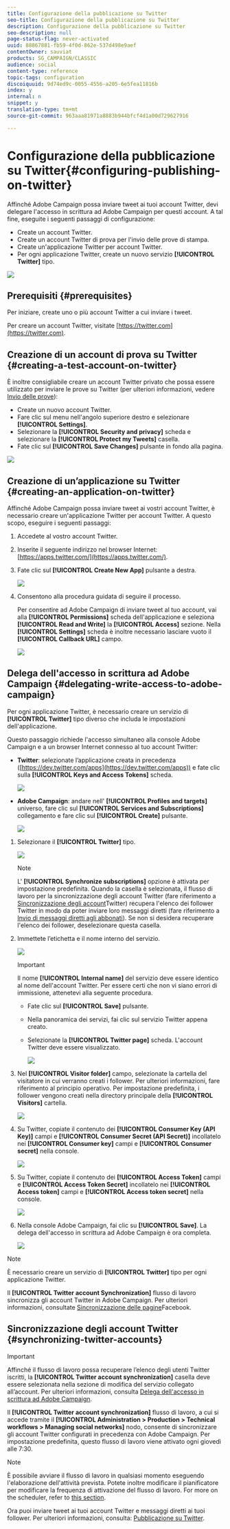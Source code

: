 ```yaml
---
title: Configurazione della pubblicazione su Twitter
seo-title: Configurazione della pubblicazione su Twitter
description: Configurazione della pubblicazione su Twitter
seo-description: null
page-status-flag: never-activated
uuid: 88867881-fb59-4f0d-862e-537d498e9aef
contentOwner: sauviat
products: SG_CAMPAIGN/CLASSIC
audience: social
content-type: reference
topic-tags: configuration
discoiquuid: 9d74ed9c-0055-4556-a205-6e5fea11816b
index: y
internal: n
snippet: y
translation-type: tm+mt
source-git-commit: 963aaa81971a8883b944bfcf4d1a00d729627916

---
```



# Configurazione della pubblicazione su Twitter{#configuring-publishing-on-twitter}

Affinché Adobe Campaign possa inviare tweet ai tuoi account Twitter, devi delegare l&#39;accesso in scrittura ad Adobe Campaign per questi account. A tal fine, eseguite i seguenti passaggi di configurazione:

* Create un account Twitter.
* Create un account Twitter di prova per l&#39;invio delle prove di stampa.
* Create un&#39;applicazione Twitter per account Twitter.
* Per ogni applicazione Twitter, create un nuovo servizio **[!UICONTROL Twitter]** tipo.

![](assets/social_diagram_twitter_service.png)

## Prerequisiti {#prerequisites}

Per iniziare, create uno o più account Twitter a cui inviare i tweet.

Per creare un account Twitter, visitate [https://twitter.com](https://twitter.com).

## Creazione di un account di prova su Twitter {#creating-a-test-account-on-twitter}

È inoltre consigliabile creare un account Twitter privato che possa essere utilizzato per inviare le prove su Twitter (per ulteriori informazioni, vedere [Invio delle prove](../../social/using/publishing-on-twitter.md#sending-the-proof)):

* Create un nuovo account Twitter.
* Fare clic sul menu nell&#39;angolo superiore destro e selezionare **[!UICONTROL Settings]**.
* Selezionare la **[!UICONTROL Security and privacy]** scheda e selezionare la **[!UICONTROL Protect my Tweets]** casella.
* Fate clic sul **[!UICONTROL Save Changes]** pulsante in fondo alla pagina.

![](assets/social_twitter_test_page.png)

## Creazione di un’applicazione su Twitter {#creating-an-application-on-twitter}

Affinché Adobe Campaign possa inviare tweet ai vostri account Twitter, è necessario creare un&#39;applicazione Twitter per account Twitter. A questo scopo, eseguire i seguenti passaggi:

1. Accedete al vostro account Twitter.
1. Inserite il seguente indirizzo nel browser Internet: [https://apps.twitter.com/](https://apps.twitter.com/).
1. Fate clic sul **[!UICONTROL Create New App]** pulsante a destra.

   ![](assets/social_create_twitter_app_001.png)

1. Consentono alla procedura guidata di seguire il processo.

   Per consentire ad Adobe Campaign di inviare tweet al tuo account, vai alla **[!UICONTROL Permissions]** scheda dell&#39;applicazione e seleziona **[!UICONTROL Read and Write]** la **[!UICONTROL Access]** sezione. Nella **[!UICONTROL Settings]** scheda è inoltre necessario lasciare vuoto il **[!UICONTROL Callback URL]** campo.

   ![](assets/social_create_twitter_app_002.png)

## Delega dell&#39;accesso in scrittura ad Adobe Campaign {#delegating-write-access-to-adobe-campaign}

Per ogni applicazione Twitter, è necessario creare un servizio di **[!UICONTROL Twitter]** tipo diverso che includa le impostazioni dell&#39;applicazione.

Questo passaggio richiede l&#39;accesso simultaneo alla console Adobe Campaign e a un browser Internet connesso al tuo account Twitter:

* **Twitter**: selezionate l’applicazione creata in precedenza ([https://dev.twitter.com/apps](https://dev.twitter.com/apps)) e fate clic sulla **[!UICONTROL Keys and Access Tokens]** scheda.

   ![](assets/social_twitter_service_002.png)

* **Adobe Campaign**: andare nell&#39; **[!UICONTROL Profiles and targets]** universo, fare clic sul **[!UICONTROL Services and Subscriptions]** collegamento e fare clic sul **[!UICONTROL Create]** pulsante.

   ![](assets/social_twitter_service_007.png)

1. Selezionare il **[!UICONTROL Twitter]** tipo.

   ![](assets/social_twitter_service_008.png)

   >[!NOTE]
   >
   >L&#39; **[!UICONTROL Synchronize subscriptions]** opzione è attivata per impostazione predefinita. Quando la casella è selezionata, il flusso di lavoro per la sincronizzazione degli account Twitter (fare riferimento a [Sincronizzazione degli account](#synchronizing-twitter-accounts)Twitter) recupera l&#39;elenco dei follower Twitter in modo da poter inviare loro messaggi diretti (fare riferimento a [Invio di messaggi diretti agli abbonati](../../social/using/publishing-on-twitter.md#sending-direct-messages-to-subscribers)). Se non si desidera recuperare l&#39;elenco dei follower, deselezionare questa casella.

1. Immettete l’etichetta e il nome interno del servizio.

   ![](assets/social_twitter_service_009.png)

   >[!IMPORTANT]
   >
   >Il nome **[!UICONTROL Internal name]** del servizio deve essere identico al nome dell&#39;account Twitter. Per essere certi che non vi siano errori di immissione, attenetevi alla seguente procedura.

   * Fate clic sul **[!UICONTROL Save]** pulsante.
   * Nella panoramica dei servizi, fai clic sul servizio Twitter appena creato.
   * Selezionate la **[!UICONTROL Twitter page]** scheda. L&#39;account Twitter deve essere visualizzato.

      ![](assets/social_twitter_service_010.png)

1. Nel **[!UICONTROL Visitor folder]** campo, selezionate la cartella del visitatore in cui verranno creati i follower. Per ulteriori informazioni, fare riferimento al principio [](../../social/using/publishing-on-twitter.md#operating-principle)operativo. Per impostazione predefinita, i follower vengono creati nella directory principale della **[!UICONTROL Visitors]** cartella.

   ![](assets/social_twitter_service_010_b.png)

1. Su Twitter, copiate il contenuto dei **[!UICONTROL Consumer Key (API Key)]** campi e **[!UICONTROL Consumer Secret (API Secret)]** incollatelo nei **[!UICONTROL Consumer key]** campi e **[!UICONTROL Consumer secret]** nella console.

   ![](assets/social_twitter_service_012.png)

1. Su Twitter, copiate il contenuto dei **[!UICONTROL Access Token]** campi e **[!UICONTROL Access Token Secret]** incollatelo nei **[!UICONTROL Access token]** campi e **[!UICONTROL Access token secret]** nella console.

   ![](assets/social_twitter_service_013.png)

1. Nella console Adobe Campaign, fai clic su **[!UICONTROL Save]**. La delega dell&#39;accesso in scrittura ad Adobe Campaign è ora completa.

   ![](assets/social_twitter_service_014.png)

>[!NOTE]
>
>È necessario creare un servizio di **[!UICONTROL Twitter]** tipo per ogni applicazione Twitter.

Il **[!UICONTROL Twitter account Synchronization]** flusso di lavoro sincronizza gli account Twitter in Adobe Campaign. Per ulteriori informazioni, consultate [Sincronizzazione delle pagine](../../social/using/publishing-on-facebook-walls.md#synchronizing-facebook-pages)Facebook.

## Sincronizzazione degli account Twitter {#synchronizing-twitter-accounts}

>[!IMPORTANT]
>
>Affinché il flusso di lavoro possa recuperare l’elenco degli utenti Twitter iscritti, la **[!UICONTROL Twitter account synchronization]** casella deve essere selezionata nella sezione di modifica del servizio collegato all’account. Per ulteriori informazioni, consulta [Delega dell&#39;accesso in scrittura ad Adobe Campaign](#delegating-write-access-to-adobe-campaign).

Il **[!UICONTROL Twitter account synchronization]** flusso di lavoro, a cui si accede tramite il **[!UICONTROL Administration > Production > Technical workflows > Managing social networks]** nodo, consente di sincronizzare gli account Twitter configurati in precedenza con Adobe Campaign. Per impostazione predefinita, questo flusso di lavoro viene attivato ogni giovedì alle 7:30.

>[!NOTE]
>
>È possibile avviare il flusso di lavoro in qualsiasi momento eseguendo l&#39;elaborazione dell&#39;attività prevista. Potete inoltre modificare il pianificatore per modificare la frequenza di attivazione del flusso di lavoro. For more on the scheduler, refer to [this section](../../workflow/using/scheduler.md).

Ora puoi inviare tweet ai tuoi account Twitter e messaggi diretti ai tuoi follower. Per ulteriori informazioni, consulta: [Pubblicazione su Twitter](../../social/using/publishing-on-twitter.md).
